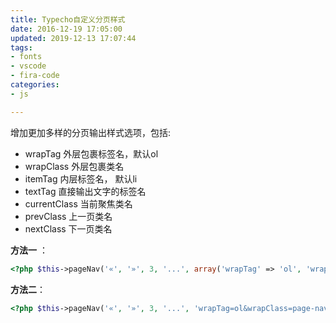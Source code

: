 ```yaml
---
title: Typecho自定义分页样式
date: 2016-12-19 17:05:00
updated: 2019-12-13 17:07:44
tags: 
- fonts
- vscode
- fira-code
categories: 
- js

---
```

增加更加多样的分页输出样式选项，包括:

- wrapTag 外层包裹标签名，默认ol
- wrapClass 外层包裹类名
- itemTag 内层标签名， 默认li
- textTag 直接输出文字的标签名
- currentClass 当前聚焦类名
- prevClass 上一页类名
- nextClass 下一页类名


<!--more-->


**方法一** ：
```php
<?php $this->pageNav('«', '»', 3, '...', array('wrapTag' => 'ol', 'wrapClass' => 'page-navigator', 'itemTag' => 'li', 'textTag' => 'span', 'currentClass' => 'current', 'prevClass' => 'prev', 'nextClass' => 'next')); ?>
```
**方法二**：


```php
<?php $this->pageNav('«', '»', 3, '...', 'wrapTag=ol&wrapClass=page-navigator&itemTag=li&textTag=span&currentClass=current&prevClass=prev&nextClass=next'); ?>
```